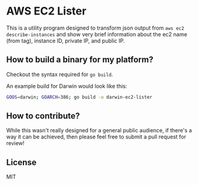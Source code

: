 # AWS EC2 Lister

This is a utility program designed to transform json output from `aws ec2 describe-instances`
and show very brief information about the ec2 name (from tag), instance ID, private IP, and public IP.

## How to build a binary for my platform?

Checkout the syntax required for `go build`.

An example build for Darwin would look like this:

   ```bash
   GOOS=darwin; GOARCH=386; go build -o darwin-ec2-lister
   ```

## How to contribute?

While this wasn't really designed for a general public audience, if there's a way it can be achieved, then please
feel free to submit a pull request for review!

## License

MIT
